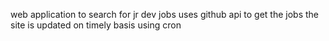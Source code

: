 web application to search for jr dev jobs
uses github api to get the jobs
the site is updated on timely basis using cron
